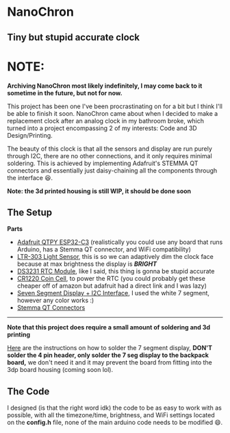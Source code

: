 # NanoChron
## Tiny but stupid accurate clock


# NOTE:

**Archiving NanoChron most likely indefinitely, I may come back to it sometime in the future, but not for now.**


This project has been one I've been procrastinating on for a bit but I think I'll be able to finish it soon. NanoChron came about when I decided to make a replacement clock after an analog clock in my bathroom broke, which turned into a project encompassing 2 of my interests: Code and 3D Design/Printing.

The beauty of this clock is that all the sensors and display are run purely through I2C, there are no other connections, and it only requires minimal soldering. This is achieved by implementing Adafruit's STEMMA QT connectors and essentially just daisy-chaining all the components through the interface 😆.

**Note: the 3d printed housing is still WIP, it should be done soon**

The Setup
---

**Parts**
+ [Adafruit QTPY ESP32-C3](https://www.adafruit.com/product/5405 "Store Link") (realistically you could use any board that runs Arduino, has a Stemma QT connector, and WiFi compatibility)
+ [LTR-303 Light Sensor](https://www.adafruit.com/product/5610), this is so we can adaptively dim the clock face because at max brightness the display is ***BRIGHT***
+ [DS3231 RTC Module](https://www.adafruit.com/product/5188), like I said, this thing is gonna be stupid accurate
+ [CR1220 Coin Cell](https://www.adafruit.com/product/380), to power the RTC (you could probably get these cheaper off of amazon but adafruit had a direct link and I was lazy)
+ [Seven Segment Display + I2C Interface](https://www.adafruit.com/product/1002), I used the white 7 segment, however any color works :)
+ [Stemma QT Connectors](https://www.adafruit.com/product/4399)

---
**Note that this project does require a small amount of soldering and 3d printing**

[Here](https://learn.adafruit.com/adafruit-led-backpack/0-dot-56-seven-segment-backpack-assembly "Instructions") are the instructions on how to solder the 7 segment display, **DON'T solder the 4 pin header, only solder the 7 seg display to the backpack board,** we don't need it and it may prevent the board from fitting into the 3dp board housing (coming soon lol).

The Code
---

I designed (is that the right word idk) the code to be as easy to work with as possible, with all the timezone/time, brightness, and WiFi settings located on the **config.h** file, none of the main arduino code needs to be modified 😄.
